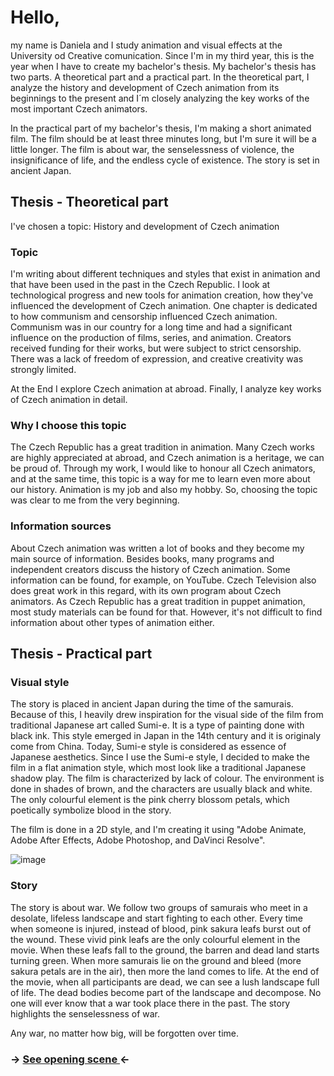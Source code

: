 # Hello,
 
 my name is Daniela and I study animation and visual effects at the University od Creative comunication. Since I'm in my third year, this is the year when I have to create my bachelor's thesis.
My bachelor's thesis has two parts. A theoretical part and a practical part.
In the theoretical part, I analyze the history and development of Czech animation from its beginnings to the present and I´m closely analyzing the key works of the most important Czech animators. 

In the practical part of my bachelor's thesis, I'm making a short animated film. The film should be at least three minutes long, but I'm sure it will be a little longer. 
The film is about war, the senselessness of violence, the insignificance of life, and the endless cycle of existence. The story is set in ancient Japan.
## Thesis - Theoretical part

I've chosen a topic: History and development of Czech animation

### Topic
I'm writing about different techniques and styles that exist in animation and that have been used in the past in the Czech Republic.
I look at technological progress and new tools for animation creation, how they've influenced the development of Czech animation. One chapter is dedicated to how communism and censorship influenced Czech animation. Communism was in our country for a long time and had a significant influence on the production of films, series, and animation. Creators received funding for their works, but were subject to strict censorship. There was a lack of freedom of expression, and creative creativity was strongly limited. 

At the End I explore Czech animation at abroad. Finally, I analyze key works of Czech animation in detail.

### Why I choose this topic

The Czech Republic has a great tradition in animation. Many Czech works are highly appreciated at abroad, and Czech animation is a heritage, we can be proud of. Through my work, I would like to honour all Czech animators, and at the same time, this topic is a way for me to learn even more about our history. Animation is my job and also my hobby. So, choosing the topic was clear to me from the very beginning.

### Information sources
About Czech animation was written a lot of books and they become my main source of information. Besides books, many programs and independent creators discuss the history of Czech animation. Some information can be found, for example, on YouTube. Czech Television also does great work in this regard, with its own program about Czech animators. As Czech Republic has a great tradition in puppet animation, most study materials can be found for that. However, it's not difficult to find information about other types of animation either.



## Thesis - Practical part

### Visual style
The story is placed in ancient Japan during the time of the samurais. Because of this, I heavily drew inspiration for the visual side of the film from traditional Japanese art called Sumi-e. It is a type of painting done with black ink. This style emerged in Japan in the 14th century and it is originaly come from China. Today, Sumi-e style is considered as essence of Japanese aesthetics.
Since I use the Sumi-e style, I decided to make the film in a flat animation style, which most look like a  traditional Japanese shadow play. The film is characterized by lack of colour. The environment is done in shades of brown, and the characters are usually black and white. The only colourful element is the pink cherry blossom petals, which poetically symbolize blood in the story.

The film is done in a 2D style, and I'm creating it using "Adobe Animate, Adobe After Effects, Adobe Photoshop, and DaVinci Resolve". 

![image](https://github.com/Iris711/AJ/assets/149763594/3b82bfe5-5e71-4012-8ff5-9be95ce97ed1)


### Story
The story is about war. We follow two groups of samurais who meet in a desolate, lifeless landscape and start fighting to each other. Every time when someone is injured, instead of blood, pink sakura leafs burst out of the wound. These vivid pink leafs are the only colourful element in the movie. When these leafs fall to the ground, the barren and dead land starts turning green. When more samurais lie on the ground and bleed (more sakura petals are in the air), then more the land comes to life. At the end of the movie, when all participants are dead, we can see a lush landscape full of life. The dead bodies become part of the landscape and decompose. No one will ever know that a war took place there in the past. The story highlights the senselessness of war.

Any war, no matter how big, will be forgotten over time.

### → [ See opening scene  ](https://drive.google.com/file/d/1IFSxzcT0NTMB1O8hrPOAm8HDReIUxjfM/view?usp=drive_link) ←
